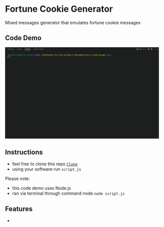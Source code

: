 # Fortune Cookie Generator
Mixed messages generator that emulates fortune cookie messages

## Code Demo
<kbd><img src="mixed-messages-ld.gif" alt="live demo gif"></kbd>

## Instructions
* feel free to clone this repo <a href="https://github.com/daryldelrosario/cc-mixed-messages.git">`Clone`</a>
* using your software run `script.js`   

Please note: 
* this code demo uses Node.js
* ran via terminal through command node `node script.js`

## Features
* 